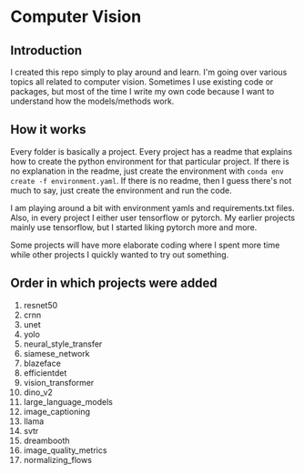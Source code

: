 # Computer Vision


## Introduction
I created this repo simply to play around and learn. I'm going over various topics all related to computer vision.
Sometimes I use existing code or packages, but most of the time I write my own code because I want to understand
how the models/methods work.


## How it works
Every folder is basically a project. Every project has a readme that explains how to create the python environment
for that particular project. If there is no explanation in the readme, just create the environment with 
`conda env create -f environment.yaml`. If there is no readme, then I guess there's not much to say, just create the
environment and run the code.

I am playing around a bit with environment yamls and requirements.txt files. Also, in every project I either user 
tensorflow or pytorch. My earlier projects mainly use tensorflow, but I started liking pytorch more and more.

Some projects will have more elaborate coding where I spent more time while other projects I quickly wanted to try
out something.


## Order in which projects were added
1. resnet50
2. crnn
3. unet
4. yolo
5. neural_style_transfer
6. siamese_network
7. blazeface
8. efficientdet
9. vision_transformer
10. dino_v2
11. large_language_models
12. image_captioning
13. llama
14. svtr
15. dreambooth
16. image_quality_metrics
17. normalizing_flows
